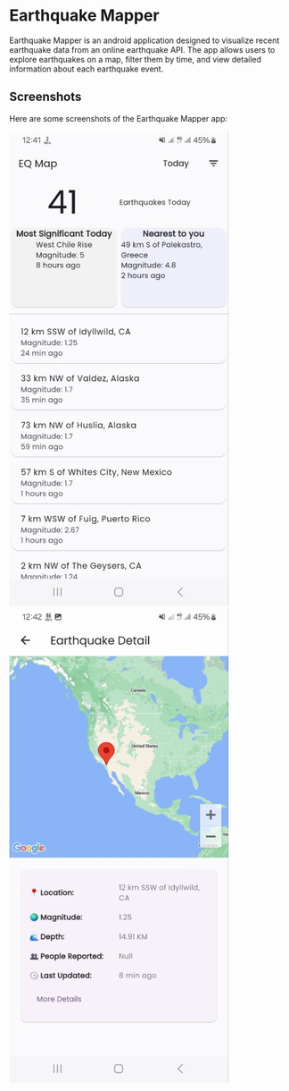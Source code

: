 # Earthquake Mapper

Earthquake Mapper is an android application designed to visualize recent earthquake data from an online earthquake API. The app allows users to explore earthquakes on a map, filter them by time, and view detailed information about each earthquake event.

## Screenshots

Here are some screenshots of the Earthquake Mapper app:

![Screenshot 1](assets/screenshots/screenshot1.jpg)
![Screenshot 2](assets/screenshots/screenshot2.jpg)
